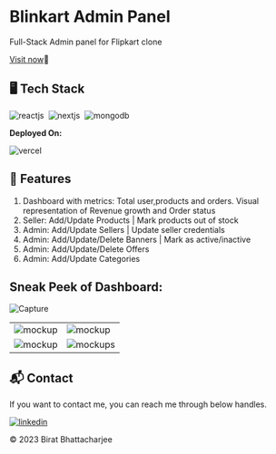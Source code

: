 # Blinkart Admin Panel
Full-Stack Admin panel for Flipkart clone

[Visit now](https://blinkart-admin.vercel.app/)🚀

## 🖥️ Tech Stack
![reactjs](https://img.shields.io/badge/React-20232A?style=for-the-badge&logo=react&logoColor=61DAFB)&nbsp;
![nextjs](https://github.com/birat051/blinkart/assets/79505216/7cd1b47a-29c4-4ab6-a7c8-69bd8b749036)&nbsp;
![mongodb](https://img.shields.io/badge/MongoDB-4EA94B?style=for-the-badge&logo=mongodb&logoColor=white)&nbsp;

**Deployed On:**

![vercel](https://github.com/birat051/blinkart/assets/79505216/28f1f675-7bcb-4143-9ef0-faa23ce9c54d)

## 🚀 Features

1. Dashboard with metrics: Total user,products and orders. Visual representation of Revenue growth and Order status
2. Seller: Add/Update Products | Mark products out of stock
3. Admin: Add/Update Sellers | Update seller credentials
4. Admin: Add/Update/Delete Banners | Mark as active/inactive
5. Admin: Add/Update/Delete Offers
6. Admin: Add/Update Categories

## Sneak Peek of Dashboard:

![Capture](https://github.com/birat051/blinkart-admin/assets/79505216/263ccc5b-6d27-40bc-b901-6ea0c9f16ed6)

<table>
  <tr>
    <td><img src="https://github.com/birat051/blinkart-admin/assets/79505216/55d5f810-cd9e-4f91-ada8-38011a4b97da" alt="mockup" /></td>
    <td><img src="https://github.com/birat051/blinkart-admin/assets/79505216/c4cd65f2-c3f6-4fbe-9027-7bb809d56a0f" alt="mockup" /></td>
  </tr>
  <tr>
    <td><img src="https://github.com/birat051/blinkart-admin/assets/79505216/e95fb19d-2146-4d5b-b036-eb37abbbcd9e" alt="mockup" /></td>
    <td><img src="https://github.com/birat051/blinkart-admin/assets/79505216/ce50e7a5-7ce4-4d49-8450-18cf5001c9b6" alt="mockups" /></td>
  </tr>
</table>

<h2>📬 Contact</h2>

If you want to contact me, you can reach me through below handles.

[![linkedin](https://img.shields.io/badge/LinkedIn-0077B5?style=for-the-badge&logo=linkedin&logoColor=white)](https://www.linkedin.com/in/biratbhattacharjee)

© 2023 Birat Bhattacharjee







